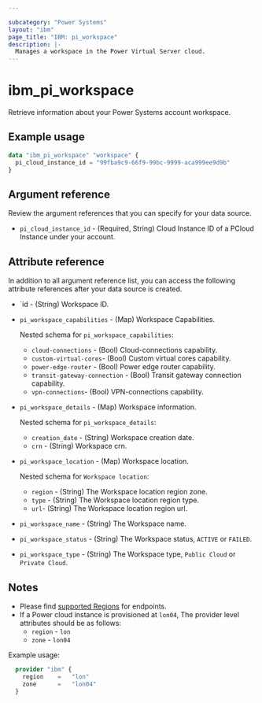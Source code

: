 ```yaml
---

subcategory: "Power Systems"
layout: "ibm"
page_title: "IBM: pi_workspace"
description: |-
  Manages a workspace in the Power Virtual Server cloud.
---
```


# ibm_pi_workspace

Retrieve information about your Power Systems account workspace.

## Example usage

```terraform
data "ibm_pi_workspace" "workspace" {
  pi_cloud_instance_id = "99fba9c9-66f9-99bc-9999-aca999ee9d9b"
}
```
  
## Argument reference

Review the argument references that you can specify for your data source.

- `pi_cloud_instance_id` - (Required, String) Cloud Instance ID of a PCloud Instance under your account.

## Attribute reference

In addition to all argument reference list, you can access the following attribute references after your data source is created.

- `id - (String) Workspace ID.
- `pi_workspace_capabilities` - (Map) Workspace Capabilities.

    Nested schema for `pi_workspace_capabilities`:
  - `cloud-connections` - (Bool) Cloud-connections capability.
  - `custom-virtual-cores`- (Bool) Custom virtual cores capability.
  - `power-edge-router` - (Bool) Power edge router capability.
  - `transit-gateway-connection` - (Bool) Transit gateway connection capability.
  - `vpn-connections`- (Bool) VPN-connections capability.

- `pi_workspace_details` - (Map) Workspace information.

    Nested schema for `pi_workspace_details`:
  - `creation_date` - (String) Workspace creation date.
  - `crn` - (String) Workspace crn.
- `pi_workspace_location` - (Map) Workspace location.

    Nested schema for `Workspace location`:
  - `region` - (String) The Workspace location region zone.
  - `type` - (String) The Workspace location region type.
  - `url`- (String) The Workspace location region url.
- `pi_workspace_name` - (String) The Workspace name.
- `pi_workspace_status` - (String) The Workspace status, `ACTIVE` or `FAILED`.
- `pi_workspace_type` - (String) The Workspace type, `Public Cloud` or `Private Cloud`.

## Notes

- Please find [supported Regions](https://cloud.ibm.com/apidocs/power-cloud#endpoint) for endpoints.
- If a Power cloud instance is provisioned at `lon04`, The provider level attributes should be as follows:
  - `region` - `lon`
  - `zone` - `lon04`

Example usage:

  ```terraform
    provider "ibm" {
      region    =   "lon"
      zone      =   "lon04"
    }
  ```
